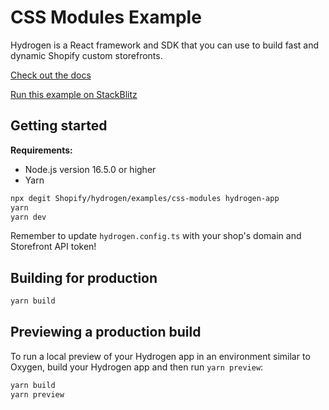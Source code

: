 # CSS Modules Example

Hydrogen is a React framework and SDK that you can use to build fast and dynamic Shopify custom storefronts.

[Check out the docs](https://shopify.dev/custom-storefronts/hydrogen)

[Run this example on StackBlitz](https://stackblitz.com/fork/github/shopify/hydrogen/tree/stackblitz/examples/css-modules)

## Getting started

**Requirements:**

- Node.js version 16.5.0 or higher
- Yarn

```bash
npx degit Shopify/hydrogen/examples/css-modules hydrogen-app
yarn
yarn dev
```

Remember to update `hydrogen.config.ts` with your shop's domain and Storefront API token!

## Building for production

```bash
yarn build
```

## Previewing a production build

To run a local preview of your Hydrogen app in an environment similar to Oxygen, build your Hydrogen app and then run `yarn preview`:

```bash
yarn build
yarn preview
```
